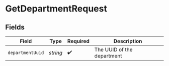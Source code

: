 # GetDepartmentRequest


## Fields

| Field                      | Type                       | Required                   | Description                |
| -------------------------- | -------------------------- | -------------------------- | -------------------------- |
| `departmentUuid`           | *string*                   | :heavy_check_mark:         | The UUID of the department |